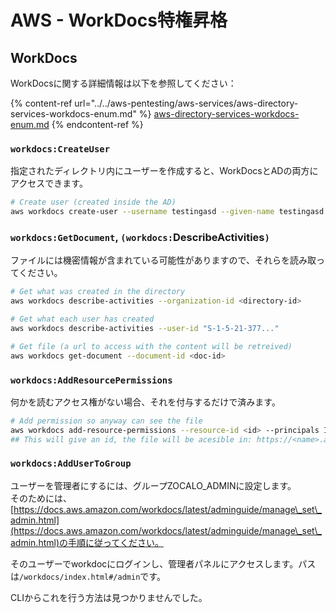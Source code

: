 # AWS - WorkDocs特権昇格

## WorkDocs

WorkDocsに関する詳細情報は以下を参照してください：

{% content-ref url="../../aws-pentesting/aws-services/aws-directory-services-workdocs-enum.md" %}
[aws-directory-services-workdocs-enum.md](../../aws-pentesting/aws-services/aws-directory-services-workdocs-enum.md)
{% endcontent-ref %}

### `workdocs:CreateUser`

指定されたディレクトリ内にユーザーを作成すると、WorkDocsとADの両方にアクセスできます。
```bash
# Create user (created inside the AD)
aws workdocs create-user --username testingasd --given-name testingasd --surname testingasd --password <password> --email-address name@directory.domain --organization-id <directory-id>
```
### `workdocs:GetDocument`, `(workdocs:`DescribeActivities`)`

ファイルには機密情報が含まれている可能性がありますので、それらを読み取ってください。
```bash
# Get what was created in the directory
aws workdocs describe-activities --organization-id <directory-id>

# Get what each user has created
aws workdocs describe-activities --user-id "S-1-5-21-377..."

# Get file (a url to access with the content will be retreived)
aws workdocs get-document --document-id <doc-id>
```
### `workdocs:AddResourcePermissions`

何かを読むアクセス権がない場合、それを付与するだけで済みます。
```bash
# Add permission so anyway can see the file
aws workdocs add-resource-permissions --resource-id <id> --principals Id=anonymous,Type=ANONYMOUS,Role=VIEWER
## This will give an id, the file will be acesible in: https://<name>.awsapps.com/workdocs/index.html#/share/document/<id>
```
### `workdocs:AddUserToGroup`

ユーザーを管理者にするには、グループZOCALO_ADMINに設定します。\
そのためには、[https://docs.aws.amazon.com/workdocs/latest/adminguide/manage\_set\_admin.html](https://docs.aws.amazon.com/workdocs/latest/adminguide/manage\_set\_admin.html)の手順に従ってください。

そのユーザーでworkdocにログインし、管理者パネルにアクセスします。パスは`/workdocs/index.html#/admin`です。

CLIからこれを行う方法は見つかりませんでした。
